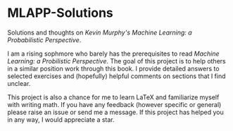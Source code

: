 # MLAPP-Solutions
Solutions and thoughts on *Kevin Murphy's Machine Learning: a Probabilistic Perspective*.

I am a rising sophmore who barely has the prerequisites to read *Machine Learning: a Probilistic Perspective*. The goal of this project is to help others in a similar position work through this book. I provide detailed answers to selected exercises and (hopefully) helpful comments on sections that I find unclear.

This project is also a chance for me to learn LaTeX and familiarize myself with writing math. If you have any feedback (however specific or general) please raise an issue or send me a message. If this project has helped you in any way, I would appreciate a star.
